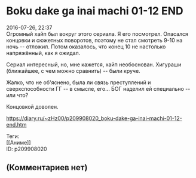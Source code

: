 Boku dake ga inai machi 01-12 END
=================================

  
2016-07-26, 22:37  
 Огромный хайп был вокруг этого сериала. Я его посмотрел. Опасался концовки и сюжетных поворотов, поэтому не стал смотреть 9-10 на ночь -- отложил. Потом оказалось, что конец 10 не настолько напряжённый, как я ожидал.   
   
 Сериал интересный, но, мне кажется, хайп необоснован. Хигураши (ближайшее, с чем можно сравнить) -- были круче.   
   
 Жалко, что не об'яснено, была ли связь преступлений и сверхспособности ГГ -- в смысле, его... БОГ наделил ей специально -- или что?   
   
 Концовкой доволен.   
  
<https://diary.ru/~zHz00/p209908020_boku-dake-ga-inai-machi-01-12-end.htm>  
  
Теги:  
[[Аниме]]  
ID: p209908020  


(Комментариев нет)
------------------